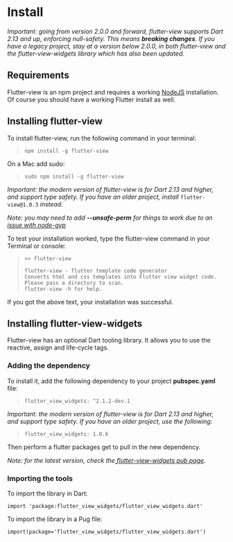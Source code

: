# Install

_Important: going from version 2.0.0 and forward, flutter-view supports Dart 2.13 and up, enforcing null-safety. This means **breaking changes**. If you have a legacy project, stay at a version below 2.0.0, in both flutter-view and the flutter-view-widgets library which has also been updated._

## Requirements

Flutter-view is an npm project and requires a working [NodeJS](https://nodejs.org/en/) installation. Of course you should have a working Flutter install as well.

## Installing flutter-view

To install flutter-view, run the following command in your terminal:

> `npm install -g flutter-view`

On a Mac add sudo:

> `sudo npm install -g flutter-view`

_Important: the modern version of flutter-view is for Dart 2.13 and higher, and support type safety. If you have an older project, install_ `flutter-view@1.0.3` _instead._

_Note: you may need to add **--unsafe-perm** for things to work due to an_ [_issue with node-gyp_](https://github.com/nodejs/node-gyp/issues/454)

To test your installation worked, type the flutter-view command in your Terminal or console:

> `>> flutter-view`
>
> `flutter-view - flutter template code generator`  \
> `Converts html and css templates into Flutter view widget code.`  \
> `Please pass a directory to scan.`  \
> `flutter-view -h for help.`

If you got the above text, your installation was successful.

## Installing flutter-view-widgets

Flutter-view has an optional Dart tooling library. It allows you to use the reactive, assign and life-cycle tags.

### Adding the dependency

To install it, add the following dependency to your project **pubspec.yaml** file:

> `flutter_view_widgets: ^2.1.2-dev.1`

_Important: the modern version of flutter-view is for Dart 2.13 and higher, and support type safety. If you have an older project, use the following:_

> `flutter_view_widgets: 1.0.6`

Then perform a flutter packages get to pull in the new dependency.

_Note: for the latest version, check the_[ _flutter-view-widgets pub page_](https://pub.dev/packages/flutter\_view\_widgets/versions)_._

### Importing the tools

To import the library in Dart:

`import 'package:flutter_view_widgets/flutter_view_widgets.dart'`

To import the library in a Pug file:

`import(package='flutter_view_widgets/flutter_view_widgets.dart')`
